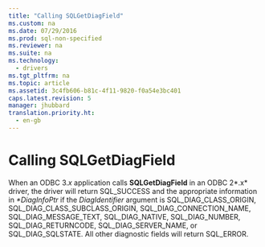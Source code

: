 ```yaml
---
title: "Calling SQLGetDiagField"
ms.custom: na
ms.date: 07/29/2016
ms.prod: sql-non-specified
ms.reviewer: na
ms.suite: na
ms.technology: 
  - drivers
ms.tgt_pltfrm: na
ms.topic: article
ms.assetid: 3c4fb606-b81c-4f11-9820-f0a54e3bc401
caps.latest.revision: 5
manager: jhubbard
translation.priority.ht: 
  - en-gb
---
```

# Calling SQLGetDiagField
When an ODBC 3.*x* application calls **SQLGetDiagField** in an ODBC 2*.x* driver, the driver will return SQL_SUCCESS and the appropriate information in *\*DiagInfoPtr* if the *DiagIdentifier* argument is SQL_DIAG_CLASS_ORIGIN, SQL_DIAG_CLASS_SUBCLASS_ORIGIN, SQL_DIAG_CONNECTION_NAME, SQL_DIAG_MESSAGE_TEXT, SQL_DIAG_NATIVE, SQL_DIAG_NUMBER, SQL_DIAG_RETURNCODE, SQL_DIAG_SERVER_NAME, or SQL_DIAG_SQLSTATE. All other diagnostic fields will return SQL_ERROR.